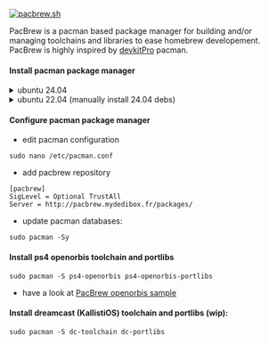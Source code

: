[![pacbrew.sh](https://github.com/PacBrew/pacbrew-packages/actions/workflows/pacbrew.yml/badge.svg)](https://github.com/PacBrew/pacbrew-packages/actions/workflows/pacbrew.yml)

PacBrew is a pacman based package manager for building and/or managing toolchains and libraries to ease homebrew developement. PacBrew is highly inspired by [devkitPro](https://github.com/devkitPro/pacman-packages) pacman.

#### Install pacman package manager
<details>
  <summary>ubuntu 24.04</summary>
  
  ```
  sudo apt install -y pacman-package-manager makepkg libarchive-tools build-essential \
    autoconf libtool cmake nasm git curl python3 && pip install setuptools
  ```
</details>
<details>
  <summary>ubuntu 22.04 (manually install 24.04 debs)</summary>
  
  ```
  wget http://launchpadlibrarian.net/635298936/libalpm13_13.0.2-3_amd64.deb
  wget http://launchpadlibrarian.net/635298938/pacman-package-manager_6.0.2-3_amd64.deb
  wget http://launchpadlibrarian.net/635298937/makepkg_6.0.2-3_amd64.deb
  sudo dpkg -i libalpm13_13.0.2-3_amd64.deb pacman-package-manager_6.0.2-3_amd64.deb makepkg_6.0.2-3_amd64.deb
  sudo apt-get -y -f install
  ```
</details>

#### Configure pacman package manager
  - edit pacman configuration
  ```
  sudo nano /etc/pacman.conf
  ```
  - add pacbrew repository
  ```
  [pacbrew]
  SigLevel = Optional TrustAll
  Server = http://pacbrew.mydedibox.fr/packages/
  ```
 - update pacman databases:
  ```
  sudo pacman -Sy
  ```

#### Install ps4 openorbis toolchain and portlibs
  ```
  sudo pacman -S ps4-openorbis ps4-openorbis-portlibs
  ```
  - have a look at [PacBrew openorbis sample](https://github.com/PacBrew/ps4-openorbis-sample)

#### Install dreamcast (KallistiOS) toolchain and portlibs (wip):
  ```
  sudo pacman -S dc-toolchain dc-portlibs
  ```
